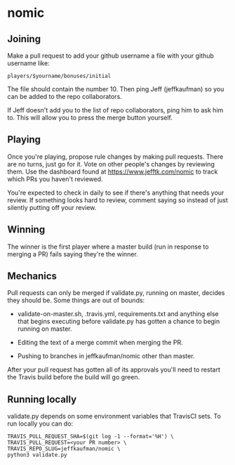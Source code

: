 # nomic

## Joining

Make a pull request to add your github username a file with your github 
username like:

    players/$yourname/bonuses/initial

The file should contain the number 10.  Then ping Jeff (jeffkaufman) so you can
be added to the repo collaborators.

If Jeff doesn't add you to the list of repo collaborators, ping him to ask him
to.  This will allow you to press the merge button yourself.

## Playing

Once you're playing, propose rule changes by making pull requests.  There are
no turns, just go for it.  Vote on other people's changes by reviewing them.
Use the dashboard found at https://www.jefftk.com/nomic to track which PRs you
haven't reviewed.

You're expected to check in daily to see if there's anything that needs your
review.  If something looks hard to review, comment saying so instead of just
silently putting off your review.

## Winning

The winner is the first player where a master build (run in response
to merging a PR) fails saying they're the winner.

## Mechanics

Pull requests can only be merged if validate.py, running on master,
decides they should be.  Some things are out of bounds:

* validate-on-master.sh, .travis.yml, requirements.txt and anything else that
  begins executing before validate.py has gotten a chance to begin running on
  master.

* Editing the text of a merge commit when merging the PR.

* Pushing to branches in jeffkaufman/nomic other than master.

After your pull request has gotten all of its approvals you'll need to restart
the Travis build before the build will go green.

## Running locally

validate.py depends on some environment variables that TravisCI sets.  To run
locally you can do:

    TRAVIS_PULL_REQUEST_SHA=$(git log -1 --format='%H') \
    TRAVIS_PULL_REQUEST=<your PR number> \
    TRAVIS_REPO_SLUG=jeffkaufman/nomic \
    python3 validate.py
